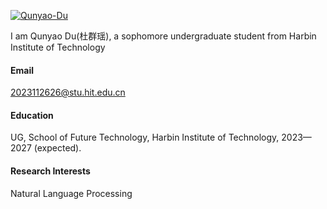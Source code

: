 

[![Qunyao-Du](https://img.shields.io/badge/QunyaoDu-github-blue?logo=github)](https://github.com/Qunyao-Du)

I am Qunyao Du(杜群瑶), a sophomore undergraduate student from Harbin Institute of Technology

#### Email
2023112626@stu.hit.edu.cn

#### Education
UG, School of Future Technology, Harbin Institute of Technology, 2023—2027 (expected).

#### Research Interests
Natural Language Processing

